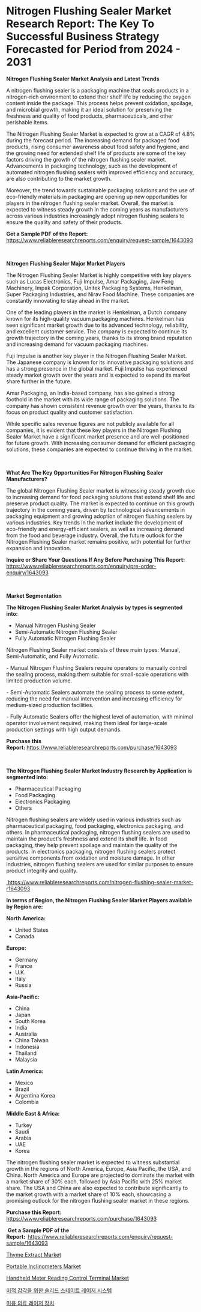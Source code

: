 <p><h1>Nitrogen Flushing Sealer Market Research Report: The Key To Successful Business Strategy Forecasted for Period from 2024 - 2031</h1></p><p><strong>Nitrogen Flushing Sealer Market Analysis and Latest Trends</strong></p>
<p><p>A nitrogen flushing sealer is a packaging machine that seals products in a nitrogen-rich environment to extend their shelf life by reducing the oxygen content inside the package. This process helps prevent oxidation, spoilage, and microbial growth, making it an ideal solution for preserving the freshness and quality of food products, pharmaceuticals, and other perishable items.</p><p>The Nitrogen Flushing Sealer Market is expected to grow at a CAGR of 4.8% during the forecast period. The increasing demand for packaged food products, rising consumer awareness about food safety and hygiene, and the growing need for extended shelf life of products are some of the key factors driving the growth of the nitrogen flushing sealer market. Advancements in packaging technology, such as the development of automated nitrogen flushing sealers with improved efficiency and accuracy, are also contributing to the market growth.</p><p>Moreover, the trend towards sustainable packaging solutions and the use of eco-friendly materials in packaging are opening up new opportunities for players in the nitrogen flushing sealer market. Overall, the market is expected to witness steady growth in the coming years as manufacturers across various industries increasingly adopt nitrogen flushing sealers to ensure the quality and safety of their products.</p></p>
<p><strong>Get a Sample PDF of the Report:&nbsp;</strong> <a href="https://www.reliableresearchreports.com/enquiry/request-sample/1643093">https://www.reliableresearchreports.com/enquiry/request-sample/1643093</a></p>
<p>&nbsp;</p>
<p><strong>Nitrogen Flushing Sealer Major Market Players</strong></p>
<p><p>The Nitrogen Flushing Sealer Market is highly competitive with key players such as Lucas Electronics, Fuji Impulse, Amar Packaging, Jaw Feng Machinery, Impak Corporation, Unitek Packaging Systems, Henkelman, Super Packaging Industries, and Nirav Food Machine. These companies are constantly innovating to stay ahead in the market.</p><p>One of the leading players in the market is Henkelman, a Dutch company known for its high-quality vacuum packaging machines. Henkelman has seen significant market growth due to its advanced technology, reliability, and excellent customer service. The company is expected to continue its growth trajectory in the coming years, thanks to its strong brand reputation and increasing demand for vacuum packaging machines.</p><p>Fuji Impulse is another key player in the Nitrogen Flushing Sealer Market. The Japanese company is known for its innovative packaging solutions and has a strong presence in the global market. Fuji Impulse has experienced steady market growth over the years and is expected to expand its market share further in the future.</p><p>Amar Packaging, an India-based company, has also gained a strong foothold in the market with its wide range of packaging solutions. The company has shown consistent revenue growth over the years, thanks to its focus on product quality and customer satisfaction.</p><p>While specific sales revenue figures are not publicly available for all companies, it is evident that these key players in the Nitrogen Flushing Sealer Market have a significant market presence and are well-positioned for future growth. With increasing consumer demand for efficient packaging solutions, these companies are expected to continue thriving in the market.</p></p>
<p>&nbsp;</p>
<p><strong>What Are The Key Opportunities For Nitrogen Flushing Sealer Manufacturers?</strong></p>
<p><p>The global Nitrogen Flushing Sealer market is witnessing steady growth due to increasing demand for food packaging solutions that extend shelf life and preserve product quality. The market is expected to continue on this growth trajectory in the coming years, driven by technological advancements in packaging equipment and growing adoption of nitrogen flushing sealers by various industries. Key trends in the market include the development of eco-friendly and energy-efficient sealers, as well as increasing demand from the food and beverage industry. Overall, the future outlook for the Nitrogen Flushing Sealer market remains positive, with potential for further expansion and innovation.</p></p>
<p><strong>Inquire or Share Your Questions If Any Before Purchasing This Report:</strong> <a href="https://www.reliableresearchreports.com/enquiry/pre-order-enquiry/1643093">https://www.reliableresearchreports.com/enquiry/pre-order-enquiry/1643093</a></p>
<p>&nbsp;</p>
<p><strong>Market Segmentation</strong></p>
<p><strong>The Nitrogen Flushing Sealer Market Analysis by types is segmented into:</strong></p>
<p><ul><li>Manual Nitrogen Flushing Sealer</li><li>Semi-Automatic Nitrogen Flushing Sealer</li><li>Fully Automatic Nitrogen Flushing Sealer</li></ul></p>
<p><p>Nitrogen Flushing Sealer market consists of three main types: Manual, Semi-Automatic, and Fully Automatic. </p><p>- Manual Nitrogen Flushing Sealers require operators to manually control the sealing process, making them suitable for small-scale operations with limited production volume. </p><p>- Semi-Automatic Sealers automate the sealing process to some extent, reducing the need for manual intervention and increasing efficiency for medium-sized production facilities. </p><p>- Fully Automatic Sealers offer the highest level of automation, with minimal operator involvement required, making them ideal for large-scale production settings with high output demands.</p></p>
<p><strong>Purchase this Report:&nbsp;</strong><a href="https://www.reliableresearchreports.com/purchase/1643093">https://www.reliableresearchreports.com/purchase/1643093</a></p>
<p>&nbsp;</p>
<p><strong>The Nitrogen Flushing Sealer Market Industry Research by Application is segmented into:</strong></p>
<p><ul><li>Pharmaceutical Packaging</li><li>Food Packaging</li><li>Electronics Packaging</li><li>Others</li></ul></p>
<p><p>Nitrogen flushing sealers are widely used in various industries such as pharmaceutical packaging, food packaging, electronics packaging, and others. In pharmaceutical packaging, nitrogen flushing sealers are used to maintain the product's freshness and extend its shelf life. In food packaging, they help prevent spoilage and maintain the quality of the products. In electronics packaging, nitrogen flushing sealers protect sensitive components from oxidation and moisture damage. In other industries, nitrogen flushing sealers are used for similar purposes to ensure product integrity and quality.</p></p>
<p><a href="https://www.reliableresearchreports.com/nitrogen-flushing-sealer-market-r1643093">&nbsp;https://www.reliableresearchreports.com/nitrogen-flushing-sealer-market-r1643093</a></p>
<p><strong>In terms of Region, the Nitrogen Flushing Sealer Market Players available by Region are:</strong></p>
<p>
    <p> <strong> North America: </strong>
        <ul>
            <li>United States</li>
            <li>Canada</li>
        </ul>
        </p> 
    <p> <strong> Europe: </strong>
        <ul>
            <li>Germany</li>
            <li>France</li>
            <li>U.K.</li>
            <li>Italy</li>
            <li>Russia</li>
        </ul>
        </p> 
    <p> <strong> Asia-Pacific: </strong>
        <ul>
            <li>China</li>
            <li>Japan</li>
            <li>South Korea</li>
            <li>India</li>
            <li>Australia</li>
            <li>China Taiwan</li>
            <li>Indonesia</li>
            <li>Thailand</li>
            <li>Malaysia</li>
        </ul>
        </p> 
    <p> <strong> Latin America: </strong>
        <ul>
            <li>Mexico</li>
            <li>Brazil</li>
            <li>Argentina Korea</li>
            <li>Colombia</li>
        </ul>
        </p> 
    <p> <strong> Middle East & Africa: </strong>
        <ul>
            <li>Turkey</li>
            <li>Saudi</li>
            <li>Arabia</li>
            <li>UAE</li>
            <li>Korea</li>
        </ul>
    </p>
    </p>
<p><p>The nitrogen flushing sealer market is expected to witness substantial growth in the regions of North America, Europe, Asia Pacific, the USA, and China. North America and Europe are projected to dominate the market with a market share of 30% each, followed by Asia Pacific with 25% market share. The USA and China are also expected to contribute significantly to the market growth with a market share of 10% each, showcasing a promising outlook for the nitrogen flushing sealer market in these regions.</p></p>
<p><strong>Purchase this Report: </strong><a href="https://www.reliableresearchreports.com/purchase/1643093">https://www.reliableresearchreports.com/purchase/1643093</a></p>
<p>&nbsp;<strong>Get a Sample PDF of the Report:&nbsp;&nbsp;</strong><a href="https://www.reliableresearchreports.com/enquiry/request-sample/1643093">https://www.reliableresearchreports.com/enquiry/request-sample/1643093</a></p>
<p><strong></strong></p>
<p><p><a href="https://issuu.com/reportprime-2/docs/thyme-extract-market-size-2030.pptx">Thyme Extract Market</a></p><p><a href="https://github.com/RickHolmes3/Market-Research-Report-List-5/blob/main/portable-inclinometers-market.md">Portable Inclinometers Market</a></p><p><a href="https://github.com/KeeganBarrows2023/Market-Research-Report-List-1/blob/main/handheld-meter-reading-control-terminal-market.md">Handheld Meter Reading Control Terminal Market</a></p><p><a href="https://github.com/Tristiarton768456/Market-Research-Report-List-2/blob/main/7533278111007.md">미적 감각을 위한 솔리드 스테이트 레이저 시스템</a></p><p><a href="https://github.com/vsoq0zknh59/Market-Research-Report-List-2/blob/main/5523452111006.md">미용 의료 레이저 장치</a></p></p>